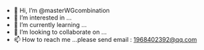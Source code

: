 - 👋 Hi, I’m @masterWGcombination
- 👀 I’m interested in ...
- 🌱 I’m currently learning ...
- 💞️ I’m looking to collaborate on ...
- 📫 How to reach me ...please send email : 1968402392@qq.com

<!---
masterWGcombination/masterWGcombination is a ✨ special ✨ repository because its `README.md` (this file) appears on your GitHub profile.
You can click the Preview link to take a look at your changes.
--->
